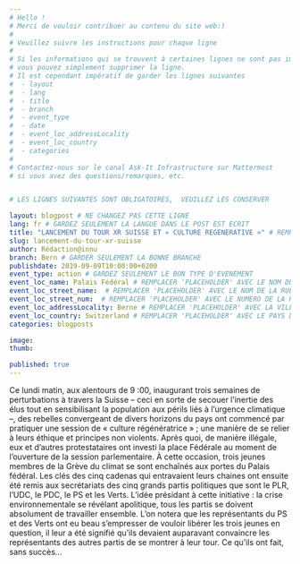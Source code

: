 ```yaml
---
# Hello !
# Merci de vouloir contribuer au contenu du site web:)
#
# Veuillez suivre les instructions pour chaque ligne
#
# Si les informations qui se trouvent à certaines lignes ne sont pas importantes
# vous pouvez simplement supprimer la ligne. 
# Il est cependant impératif de garder les lignes suivantes
#  - layout
#  - lang
#  - title
#  - branch
#  - event_type
#  - date
#  - event_loc_addressLocality
#  - event_loc_country
#  - categories
#
# Contactez-nous sur le canal Ask-It Infrastructure sur Mattermost 
# si vous avez des questions/remarques, etc.


# LES LIGNES SUIVANTES SONT OBLIGATOIRES,  VEUILLEZ LES CONSERVER

layout: blogpost # NE CHANGEZ PAS CETTE LIGNE
lang: fr # GARDEZ SEULEMENT LA LANGUE DANS LE POST EST ECRIT
title: "LANCEMENT DU TOUR XR SUISSE ET « CULTURE REGENERATIVE »" # REMPLACER 'PLACEHOLDER' AVEC LE TITRE DE VOTRE POST
slug: lancement-du-tour-xr-suisse
author: Rédaction@innu
branch: Bern # GARDER SEULEMENT LA BONNE BRANCHE
publishdate: 2019-09-09T10:00:00+0200
event_type: action # GARDEZ SEULEMENT LE BON TYPE D'EVENEMENT
event_loc_name: Palais Fédéral # REMPLACER 'PLACEHOLDER' AVEC LE NOM DU LIEU OU L'EVENEMENT A LIEU
event_loc_street_name:  # REMPLACER 'PLACEHOLDER' AVEC LE NOM DE LA RUE OU L'EVENEMENT A LIEU
event_loc_street_num:  # REMPLACER 'PLACEHOLDER' AVEC LE NUMERO DE LA RUE OU L'EVENEMENT A LIEU
event_loc_addressLocality: Berne # REMPLACER 'PLACEHOLDER' AVEC LA VILLE DANS LAQUELLE L'EVENEMENT A LIEU
event_loc_country: Switzerland # REMPLACER 'PLACEHOLDER' AVEC LE PAYS DANS LAQUELLE L'EVENEMENT A LIEU
categories: blogposts

image:
thumb:

published: true
---
```


Ce lundi matin, aux alentours de 9 :00, inaugurant trois semaines de perturbations à travers la Suisse – ceci en sorte de secouer l’inertie des élus tout en sensibilisant la population aux périls liés à l’urgence climatique –, des rebelles convergeant de divers horizons du pays ont commencé par pratiquer une session de « culture régénératrice » ; une manière de se relier à leurs éthique et principes non violents. Après quoi, de manière illégale, eux et d’autres protestataires ont investi la place Fédérale au moment de l’ouverture de la session parlementaire. 
À cette occasion, trois jeunes membres de la Grève du climat se sont enchaînés aux portes du Palais fédéral. Les clés des cinq cadenas qui entravaient leurs chaines ont ensuite été remis aux secrétariats des cinq grands partis politiques que sont le PLR, l’UDC, le PDC, le PS et les Verts. L’idée présidant à cette initiative : la crise environnementale se révélant apolitique, tous les partis se doivent absolument de travailler ensemble.
L’on notera que les représentants du PS et des Verts ont eu beau s’empresser de vouloir libérer les trois jeunes en question, il leur a été signifié qu’ils devaient auparavant convaincre les représentants des autres partis de se montrer à leur tour. Ce qu’ils ont fait, sans succès…
